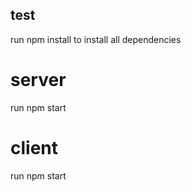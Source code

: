 ## test

run npm install to install all dependencies

# server
run npm start 

# client
run npm start
